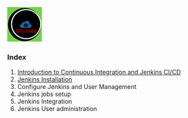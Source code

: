 <img src="images/c4logo.png">

### Index
  1. [Introduction to Continuous Integration and Jenkins CI/CD](https://github.com/submah/jenkins-tutorial/blob/master/Introduction-to-Continuous-Integration-and-Jenkins-CI-CD.md)
  2. [Jenkins Installation](https://github.com/submah/jenkins-tutorial/blob/master/Jenkins-Installation.md)
  3. Configure Jenkins and User Management
  4. Jenkins jobs setup
  5. Jenkins Integration
  6. Jenkins User administration


